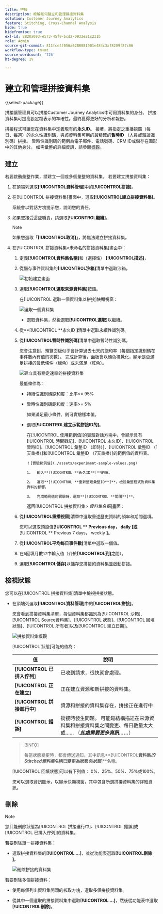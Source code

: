 ```yaml
---
title: 拼接
description: 瞭解如何建立和管理拼接資料集
solution: Customer Journey Analytics
feature: Stitching, Cross-Channel Analysis
hide: true
hidefromtoc: true
exl-id: 8820a093-e573-45f9-bcd2-0933e21c231b
role: Admin
source-git-commit: 811fce4f056a6280081901e484c3af8209f87c06
workflow-type: tm+mt
source-wordcount: '726'
ht-degree: 1%

---
```


# 建立和管理拼接資料集

{{select-package}}

拼接讓管理員可以拼接Customer Journey Analytics中可用資料集的身分。 拼接資料集可提高設定檔表示的準確性，最終獲得更好的分析和報告。

拼接程式可讓您在資料集中定義現有的&#x200B;**永久ID**。 接著，將指定之重播視窗（每日、每週）的永久性識別碼，與該資料集可用的最精確的&#x200B;**暫時ID** （人員或驗證識別碼）拼接。 暫時性識別碼的範例為電子郵件、電話號碼、CRM ID或儲存在圖形中的其他身分。 如需彙整的詳細資訊，請參閱[概觀](overview.md)。

## 建立

若要啟動彙整作業，請建立一個或多個彙整的資料集。 若要建立拼接資料集：

1. 在頂端列選取&#x200B;**[!UICONTROL **&#x200B;資料管理&#x200B;**]**&#x200B;中的&#x200B;**[!UICONTROL **&#x200B;拼接&#x200B;**]**。

2. 在[!UICONTROL 拼接資料集]畫面中，選取&#x200B;**[!UICONTROL **&#x200B;建立拼接資料集&#x200B;**]**。

   系統會以對話方塊提示您，說明您的責任。

3. 如果您接受這些職責，請選取&#x200B;**[!UICONTROL **&#x200B;繼續&#x200B;**]**。

   >[!NOTE]
   >
   >    如果您選取「**[!UICONTROL **&#x200B;取消&#x200B;**]**」，將無法建立拼接資料集。

4. 在[!UICONTROL 拼接資料集>未命名的拼接資料集]畫面中：

   1. 定義&#x200B;**[!UICONTROL **&#x200B;資料集名稱&#x200B;**]**&#x200B;和（選擇性） **[!UICONTROL **&#x200B;描述&#x200B;**]**，

   2. 從儲存事件資料集的&#x200B;**[!UICONTROL **&#x200B;沙箱&#x200B;**]**&#x200B;清單中選取沙箱。

      ![初始建立畫面](./assets/create-initial.png)

   3. 選取&#x200B;**[!UICONTROL **&#x200B;選取來源資料集&#x200B;**]**&#x200B;按鈕。

      在[!UICONTROL 選取一個資料集以拼接]快顯視窗：

      ![選取一個資料集](./assets/select-one-dataset.png)

      - 選取資料集，然後選取&#x200B;**[!UICONTROL **&#x200B;選取&#x200B;**]**&#x200B;以繼續。

   4. 從&#x200B;**[!UICONTROL **&#x200B;永久ID **]**&#x200B;清單中選取永續性識別碼。

   5. 從&#x200B;**[!UICONTROL **&#x200B;暫時性識別碼&#x200B;**]**&#x200B;清單中選取暫時性識別碼。

      您會注意到，預覽面板似乎會計算過去七天的飽和率（每個指定識別碼在事件數內有值的次數）。 完成計算後，面板會以顏色視覺化，顯示是否滿足拼接的最低條件（綠色）或未滿足（紅色）。

      ![建立具有穩定速率的拼接資料集](./assets/create-before-experimenting.png)

      最低條件為：

      - 持續性識別碼飽和度：比率>= 95%

      - 暫時性識別碼飽和度：速率>= 5%

        如果滿足最小條件，則可實驗樣本值。

      - 選取&#x200B;**[!UICONTROL **&#x200B;建立示範拼接ID的&#x200B;**]**。

        在[!UICONTROL 使用範例值]的實驗對話方塊中，會顯示具有[!UICONTROL 時間戳記]、[!UICONTROL 永久ID]、[!UICONTROL 暫時ID]、[!UICONTROL 彙整ID （即時）]、[!UICONTROL 彙整ID （1天重播）]和[!UICONTROL 彙整ID （7天重播）]的範例值的資料表。

            ！[實驗範例值](./assets/experiment-sample-values.png)
            
            1。  輸入**[!UICONTROL **永久ID**]**的值。
            
            2。  選取**[!UICONTROL **重新整理彙整ID**]**，檢視彙整程式對資料集資料的影響。
            
            3。  完成範例值的實驗時，選取**[!UICONTROL **關閉**]**。
        

        返回[!UICONTROL 拼接資料集> _資料集名稱_]&#x200B;畫面：

   6. 從&#x200B;**[!UICONTROL **&#x200B;重播視窗&#x200B;**]**&#x200B;清單中選取重述歷史資料的頻率和期間選項。

      您可以選取預設值&#x200B;**[!UICONTROL ** Previous day， daily **]**&#x200B;或&#x200B;**[!UICONTROL ** Previous 7 days， weekly **]**。

   7. 從&#x200B;**[!UICONTROL **&#x200B;平均每日事件數&#x200B;**]**&#x200B;清單中選取一個值。

   8. 在`0`回填月數`12`中輸入值（介於&#x200B;**[!UICONTROL **&#x200B;到&#x200B;**]**&#x200B;之間）。

   9. 選取&#x200B;**[!UICONTROL **&#x200B;儲存&#x200B;**]**&#x200B;以儲存您拼接的資料集並啟動拼接。

## 檢視狀態

您可以在[!UICONTROL 拼接資料集]清單中檢視拼接狀態。

- 在頂端列選取&#x200B;**[!UICONTROL **&#x200B;資料管理&#x200B;**]**&#x200B;中的&#x200B;**[!UICONTROL **&#x200B;拼接&#x200B;**]**。

  您會看到拼接資料集清單，每個資料集都識別為[!UICONTROL 沙箱]、[!UICONTROL Source資料集]、[!UICONTROL 狀態]、[!UICONTROL 回填狀態]、[!UICONTROL 所有者]以及[!UICONTROL 建立日期]。

  ![拼接資料集概觀](./assets/overview-stitched-datasetts.png)

  [!UICONTROL 狀態]可能的值為：

  | 值 | 說明 |
  |-----|-----|
  | **[!UICONTROL **&#x200B;已排入佇列&#x200B;**]** | 已收到請求，很快就會處理。 |
  | **[!UICONTROL **&#x200B;正在建立&#x200B;**]** | 正在建立資源和新拼接的資料集。 |
  | **[!UICONTROL **&#x200B;拼接進行中&#x200B;**]** | 資源和拼接的資料集存在，拼接正在進行中 |
  | **[!UICONTROL **&#x200B;錯誤&#x200B;**]** | 銜接時發生問題。 可能是結構描述在來源資料集和拼接資料集之間變更、每日數量太大或…… （_**此處需要更多資訊……**_） |

  >[!INFO]
  >
  >    每當狀態變更時，都會傳送通知，其中訊息&#x200B;**[!UICONTROL **&#x200B;資料集&#x200B;_的Stitched資料集_&#x200B;名稱已變更為狀態&#x200B;_的狀態&#x200B;_**]**名稱。


  [!UICONTROL 回填狀態]可以有下列值： 0%、25%、50%、75%或100%。

  您可以選取資訊圖示，以顯示快顯視窗，其中包含所選拼接資料集的詳細資訊。


## 刪除

>[!NOTE]
>
>您只能刪除狀態為[!UICONTROL 拼接進行中]、[!UICONTROL 錯誤]或[!UICONTROL 已排入佇列]的資料集。


若要刪除單一拼接資料集：

- 選取拼接資料集的&#x200B;**[!UICONTROL **...**]**，並從功能表選取&#x200B;**[!UICONTROL **&#x200B;刪除&#x200B;**]**。

  ![刪除拼接的資料集](./assets/delete-stitched-dataset.png)

若要刪除多個拼接資料：

- 使用每個列出資料集開頭的核取方塊，選取多個拼接資料集。

- 從其中一個選取的拼接資料集中選取&#x200B;**[!UICONTROL **...**]**，然後從功能表中選取&#x200B;**[!UICONTROL **&#x200B;刪除&#x200B;**]**。
